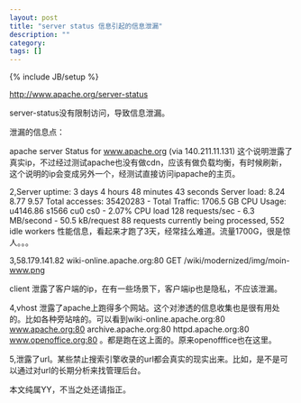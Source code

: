 ```yaml
---
layout: post
title: "server status 信息引起的信息泄漏"
description: ""
category: 
tags: []
---
```

{% include JB/setup %}


http://www.apache.org/server-status

server-status没有限制访问，导致信息泄漏。

泄漏的信息点：

apache server Status for www.apache.org (via 140.211.11.131) 这个说明泄露了真实ip，不过经过测试apache也没有做cdn，应该有做负载均衡，有时候刷新，这个说明的ip会变成另外一个，经测试直接访问ipapache的主页。

2,Server uptime: 3 days 4 hours 48 minutes 43 seconds
Server load: 8.24 8.77 9.57
Total accesses: 35420283 - Total Traffic: 1706.5 GB
CPU Usage: u4146.86 s1566 cu0 cs0 - 2.07% CPU load
128 requests/sec - 6.3 MB/second - 50.5 kB/request
88 requests currently being processed, 552 idle workers 
性能信息，看起来才跑了3天，经常挂么难道。流量1700G，很是惊人。。。

3,58.179.141.82	wiki-online.apache.org:80	GET /wiki/modernized/img/moin-www.png

client 泄露了客户端的ip，在有一些场景下，客户端ip也是隐私，不应该泄漏。

4,vhost 泄露了apache上跑得多个网站。这个对渗透的信息收集也是很有用处的。比如各种旁站啥的。可以看到wiki-online.apache.org:80 www.apache.org:80 archive.apache.org:80 httpd.apache.org:80 www.openoffice.org:80  。都是跑在这上面的。原来openofffice也在这里。

5,泄露了url。某些禁止搜索引擎收录的url都会真实的现实出来。比如，是不是可以通过对url的长期分析来找管理后台。

本文纯属YY，不当之处还请指正。
